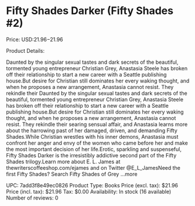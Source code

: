 # Fifty Shades Darker (Fifty Shades #2)

Price: USD:$21.96-$21.96

Product Details:

Daunted by the singular sexual tastes and dark secrets of the beautiful, tormented young entrepreneur Christian Grey, Anastasia Steele has broken off their relationship to start a new career with a Seattle publishing house.But desire for Christian still dominates her every waking thought, and when he proposes a new arrangement, Anastasia cannot resist. They rekindle their Daunted by the singular sexual tastes and dark secrets of the beautiful, tormented young entrepreneur Christian Grey, Anastasia Steele has broken off their relationship to start a new career with a Seattle publishing house.But desire for Christian still dominates her every waking thought, and when he proposes a new arrangement, Anastasia cannot resist. They rekindle their searing sensual affair, and Anastasia learns more about the harrowing past of her damaged, driven, and demanding Fifty Shades.While Christian wrestles with his inner demons, Anastasia must confront her anger and envy of the women who came before her and make the most important decision of her life.Erotic, sparkling and suspenseful, Fifty Shades Darker is the irresistibly addictive second part of the Fifty Shades trilogy.Learn more about E. L. James at thewriterscoffeeshop.com/ejames and on Twitter @E_L_JamesNeed the first Fifty Shades? Search Fifty Shades of Grey ...more

UPC: 7add3f8e49ec0826
Product Type: Books
Price (excl. tax): $21.96
Price (incl. tax): $21.96
Tax: $0.00
Availability: In stock (16 available)
Number of reviews: 0